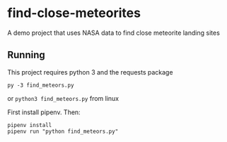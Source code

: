 # find-close-meteorites
A demo project that uses NASA data to find close meteorite landing sites


## Running

This project requires python 3 and the requests package

`py -3 find_meteors.py`

or `python3 find_meteors.py` from linux

First install pipenv. Then:

```
pipenv install
pipenv run "python find_meteors.py"
```
